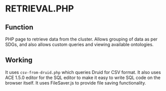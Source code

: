 # RETRIEVAL.PHP

## Function

PHP page to retrieve data from the cluster. Allows grouping of data as per SDGs, and also allows custom queries and viewing available ontologies.

## Working

It uses `csv-from-druid.php` which queries Druid for CSV format. It also uses ACE 1.5.0 editor for the SQL editor to make it easy to write SQL code on the browser itself. It uses FileSaver.js to provide file saving functionality.

